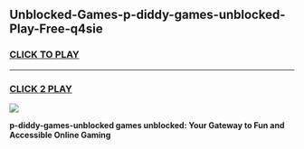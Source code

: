 
## Unblocked-Games-p-diddy-games-unblocked-Play-Free-q4sie
<h3>
<a href="https://premium76.site?title=p-diddy-games-unblocked&ref=17A">CLICK TO PLAY</a></h3>
<hr>

<h3>
<a href="https://premium76.site?title=p-diddy-games-unblocked&ref=17A">CLICK 2 PLAY</a>
  
</h3>

<a href="https://premium76.site?title=p-diddy-games-unblocked&ref=17A"><img src="https://clearcache.store/games.png"></a>


**p-diddy-games-unblocked games unblocked: Your Gateway to Fun and Accessible Online Gaming**
